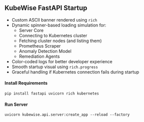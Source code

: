 ## KubeWise FastAPI Startup

- Custom ASCII banner rendered using `rich`
- Dynamic spinner-based loading simulation for:
  - Server Core
  - Connecting to Kubernetes cluster
  - Fetching cluster nodes (and listing them)
  - Prometheus Scraper
  - Anomaly Detection Model
  - Remediation Agents
- Color-coded logs for better developer experience
- Smooth startup visual using `rich.progress`
- Graceful handling if Kubernetes connection fails during startup

#### Install Requirements
```
pip install fastapi uvicorn rich kubernetes
```

#### Run Server
```
uvicorn kubewise.api.server:create_app --reload --factory
